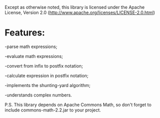 Except as otherwise noted, this library is licensed under the Apache License, Version 2.0 (http://www.apache.org/licenses/LICENSE-2.0.html)

Features:
=======
-parse math expressions;

-evaluate math expressions;

-convert from infix to postfix notation;

-calculate expression in postfix notation;

-implements the shunting-yard algorithm;

-understands complex numbers.


P.S. This library depends on Apache Commons Math, so don't forget to include commons-math-2.2.jar to your project.